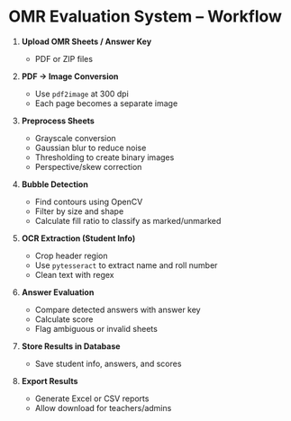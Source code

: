 # OMR Evaluation System – Workflow

1. **Upload OMR Sheets / Answer Key**
   - PDF or ZIP files

2. **PDF → Image Conversion**
   - Use `pdf2image` at 300 dpi
   - Each page becomes a separate image

3. **Preprocess Sheets**
   - Grayscale conversion
   - Gaussian blur to reduce noise
   - Thresholding to create binary images
   - Perspective/skew correction

4. **Bubble Detection**
   - Find contours using OpenCV
   - Filter by size and shape
   - Calculate fill ratio to classify as marked/unmarked

5. **OCR Extraction (Student Info)**
   - Crop header region
   - Use `pytesseract` to extract name and roll number
   - Clean text with regex

6. **Answer Evaluation**
   - Compare detected answers with answer key
   - Calculate score
   - Flag ambiguous or invalid sheets

7. **Store Results in Database**
   - Save student info, answers, and scores

8. **Export Results**
   - Generate Excel or CSV reports
   - Allow download for teachers/admins
